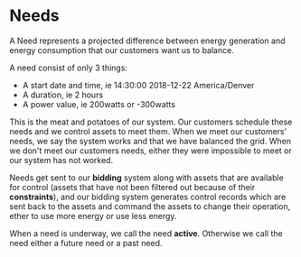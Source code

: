 # Needs

A Need represents a projected difference between energy generation and energy consumption that our customers want us to balance.

A need consist of only 3 things:

* A start date and time, ie 14:30:00 2018-12-22 America/Denver
* A duration, ie 2 hours
* A power value, ie 200watts or -300watts

This is the meat and potatoes of our system. Our customers schedule these needs and we control assets to meet them. When we meet our customers' needs, we say the system works and that we have balanced the grid. When we don't meet our customers needs, either they were impossible to meet or our system has not worked.

Needs get sent to our **bidding** system along with assets that are available for control \(assets that have not been filtered out because of their **constraints**\), and our bidding system generates control records which are sent back to the assets and command the assets to change their operation, ether to use more energy or use less energy.

When a need is underway, we call the need **active**. Otherwise we call the need either a future need or a past need. 

